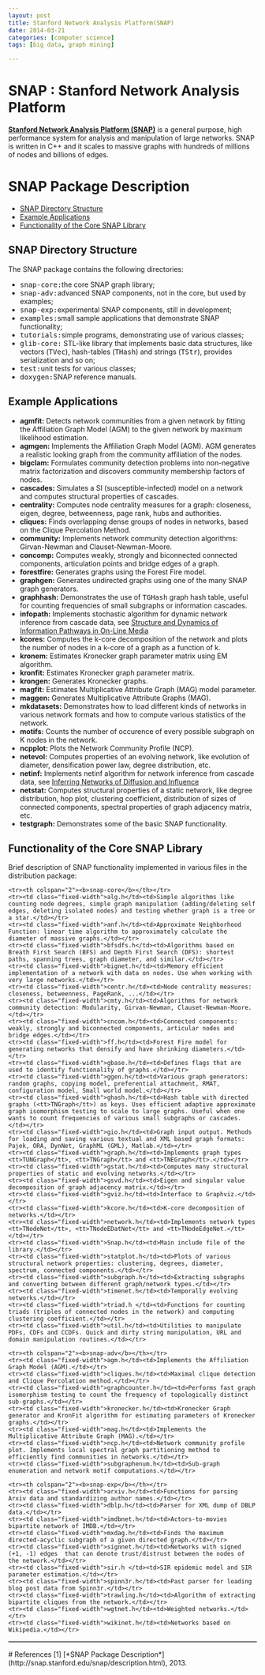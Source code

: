 ```yaml
---
layout: post
title: Stanford Network Analysis Platform(SNAP)
date: 2014-03-21
categories: [computer science]
tags: [big data, graph mining]

---
```


# SNAP : Stanford Network Analysis Platform


[**Stanford Network Analysis Platform (SNAP)**](http://snap.stanford.edu) is a general purpose, high
performance system for analysis and manipulation of large networks.
SNAP is written in C++ and it scales to massive graphs with hundreds
of millions of nodes and billions of edges.



<div id="right-column">

<h1>SNAP Package Description</h1>

<ul>
  <li><a href="#dirs">SNAP Directory Structure</a></li>
  <li><a href="#samples">Example Applications</a></li>
  <li><a href="#files">Functionality of the Core SNAP Library</a></li>
</ul>
<a name="dirs"></a><h2>SNAP Directory Structure</h2>

<p>The SNAP package contains the following directories:</p>
<ul>
  <li><tt>snap-core:</tt>the core SNAP graph library;</li>
  <li><tt>snap-adv:</tt>advanced SNAP components, not in the core, but used by examples;</li>
  <li><tt>snap-exp:</tt>experimental SNAP components, still in development;</li>
  <li><tt>examples:</tt>small sample applications that demonstrate SNAP functionality;</li>
  <li><tt>tutorials:</tt>simple programs, demonstrating use of various classes;</li>
  <li><tt>glib-core:</tt> STL-like library that implements basic data structures, like vectors (<tt>TVec</tt>), hash-tables (<tt>THash</tt>) and strings (<tt>TStr</tt>), provides serialization and so on;</li>
  <li><tt>test:</tt>unit tests for various classes;</li>
  <li><tt>doxygen:</tt>SNAP reference manuals.</li>
</ul>

<a name="samples"></a><h2>Example Applications</h2>
<ul>
  <li><b>agmfit:</b> Detects network communities from a given network by fitting the Affiliation Graph Model (AGM) to the given network by maximum likelihood estimation.</li>
  <li><b>agmgen:</b> Implements the Affiliation Graph Model (AGM). AGM generates a realistic looking graph from the community affiliation of the nodes.</li>
  <li><b>bigclam:</b> Formulates community detection problems into non-negative matrix factorization and discovers community membership factors of nodes.</li>
  <li><b>cascades:</b> Simulates a SI (susceptible-infected) model on a network and computes structural properties of cascades.</li>
  <li><b>centrality:</b> Computes node centrality measures for a graph: closeness, eigen, degree, betweenness, page rank, hubs and authorities.</li>
  <li><b>cliques:</b> Finds overlapping dense groups of nodes in networks, based on the Clique Percolation Method.</li>
  <li><b>community:</b> Implements network community detection algorithms: Girvan-Newman and Clauset-Newman-Moore.</li>
  <li><b>concomp:</b> Computes weakly, strongly and biconnected connected components, articulation points and bridge edges of a graph.</li>
  <li><b>forestfire:</b> Generates graphs using the Forest Fire model.</li>
  <li><b>graphgen:</b> Generates undirected graphs using one of the many SNAP graph generators.</li>
  <li><b>graphhash:</b> Demonstrates the use of <tt>TGHash</tt> graph hash table, useful for counting frequencies of small subgraphs or information cascades.</li>
  <li><b>infopath:</b> Implements stochastic algorithm for dynamic network inference from cascade data, see <a href="http://snap.stanford.edu/infopath">Structure and Dynamics of Information Pathways in On-Line Media</a></li>
  <li><b>kcores:</b> Computes the k-core decomposition of the network and plots the number of nodes in a k-core of a graph as a function of k.</li>
  <li><b>kronem:</b> Estimates Kronecker graph parameter matrix using EM algorithm.</li>
  <li><b>kronfit:</b> Estimates Kronecker graph parameter matrix.</li>
  <li><b>krongen:</b> Generates Kronecker graphs.</li>
  <li><b>magfit:</b> Estimates Multiplicative Attribute Graph (MAG) model parameter.</li>
  <li><b>maggen:</b> Generates Multiplicative Attribute Graphs (MAG).</li>
  <li><b>mkdatasets:</b> Demonstrates how to load different kinds of networks in various network formats and how to compute various statistics of the network.</li>
  <li><b>motifs:</b> Counts the number of occurence of every possible subgraph on K nodes in the network.</li>
  <li><b>ncpplot:</b> Plots the Network Community Profile (NCP).</li>
  <li><b>netevol:</b> Computes properties of an evolving network, like evolution of diameter, densification power law, degree distribution, etc.</li>
  <li><b>netinf:</b> Implements netinf algorithm for network inference from cascade data, see <a href="http://snap.stanford.edu/netinf">Inferring Networks of Diffusion and Influence</a></li>
  <li><b>netstat:</b> Computes structural properties of a static network, like degree distribution, hop plot, clustering coefficient, distribution of sizes of connected components, spectral properties of graph adjacency matrix, etc.</li>
  <li><b>testgraph:</b> Demonstrates some of the basic SNAP functionality.</li>
</ul>

<a name="files"></a><h2>Functionality of the Core SNAP Library</h2>

<p>Brief description of SNAP functionality implemented in various files in the distribution package:</p>

  <table id="datatab" summary="Table of datasets" border=1>

    <tr><th colspan="2"><b>snap-core</b></th></tr>
    <tr><td class="fixed-width">alg.h</td><td>Simple algorithms like counting node degrees, simple graph manipulation (adding/deleting self edges, deleting isolated nodes) and testing whether graph is a tree or a star.</td></tr>
    <tr><td class="fixed-width">anf.h</td><td>Approximate Neighborhood Function: linear time algorithm to approximately calculate the diameter of massive graphs.</td></tr>
    <tr><td class="fixed-width">bfsdfs.h</td><td>Algorithms based on Breath First Search (BFS) and Depth First Search (DFS): shortest paths, spanning trees, graph diameter, and similar.</td></tr>
    <tr><td class="fixed-width">bignet.h</td><td>Memory efficient implementation of a network with data on nodes. Use when working with very large networks.</td></tr>
    <tr><td class="fixed-width">centr.h</td><td>Node centrality measures: closeness, betweenness, PageRank, ...</td></tr>
    <tr><td class="fixed-width">cmty.h</td><td>Algorithms for network community detection: Modularity, Girvan-Newman, Clauset-Newman-Moore.</td></tr>
    <tr><td class="fixed-width">cncom.h</td><td>Connected components: weakly, strongly and biconnected components, articular nodes and bridge edges.</td></tr>
    <tr><td class="fixed-width">ff.h</td><td>Forest Fire model for generating networks that densify and have shrinking diameters.</td></tr>
    <tr><td class="fixed-width">gbase.h</td><td>Defines flags that are used to identify functionality of graphs.</td></tr>
    <tr><td class="fixed-width">ggen.h</td><td>Various graph generators: random graphs, copying model, preferential attachment, RMAT, configuration model, Small world model.</td></tr>
    <tr><td class="fixed-width">ghash.h</td><td>Hash table with directed graphs (<tt>TNGraph</tt>) as keys. Uses efficient adaptive approximate graph isomorphism testing to scale to large graphs. Useful when one wants to count frequencies of various small subgraphs or cascades.</td></tr>
    <tr><td class="fixed-width">gio.h</td><td>Graph input output. Methods for loading and saving various textual and XML based graph formats: Pajek, ORA, DynNet, GraphML (GML), Matlab.</td></tr>
    <tr><td class="fixed-width">graph.h</td><td>Implements graph types <tt>TUNGraph</tt>, <tt>TNGraph</tt> and <tt>TNEGraph</tt>.</td></tr>
    <tr><td class="fixed-width">gstat.h</td><td>Computes many structural properties of static and evolving networks.</td></tr>
    <tr><td class="fixed-width">gsvd.h</td><td>Eigen and singular value decomposition of graph adjacency matrix.</td></tr>
    <tr><td class="fixed-width">gviz.h</td><td>Interface to Graphviz.</td></tr>
    <tr><td class="fixed-width">kcore.h</td><td>K-core decomposition of networks.</td></tr>
    <tr><td class="fixed-width">network.h</td><td>Implements network types <tt>TNodeNet</tt>, <tt>TNodeEDatNet</tt> and <tt>TNodeEdgeNet.</tt></td></tr>
    <tr><td class="fixed-width">Snap.h</td><td>Main include file of the library.</td></tr>
    <tr><td class="fixed-width">statplot.h</td><td>Plots of various structural network properties: clustering, degrees, diameter, spectrum, connected components.</td></tr>
    <tr><td class="fixed-width">subgraph.h</td><td>Extracting subgraphs and converting between different graph/network types.</td></tr>
    <tr><td class="fixed-width">timenet.h</td><td>Temporally evolving networks.</td></tr>
    <tr><td class="fixed-width">triad.h </td><td>Functions for counting triads (triples of connected nodes in the network) and computing clustering coefficient.</td></tr>
    <tr><td class="fixed-width">util.h</td><td>Utilities to manipulate PDFs, CDFs and CCDFs. Quick and dirty string manipulation, URL and domain manipulation routines.</td></tr>

    <tr><th colspan="2"><b>snap-adv</b></th></tr>
    <tr><td class="fixed-width">agm.h</td><td>Implements the Affiliation Graph Model (AGM).</td></tr>
    <tr><td class="fixed-width">cliques.h</td><td>Maximal clique detection and Clique Percolation method.</td></tr>
    <tr><td class="fixed-width">graphcounter.h</td><td>Performs fast graph isomorphism testing to count the frequency of topologically distinct sub-graphs.</td></tr>
    <tr><td class="fixed-width">kronecker.h</td><td>Kronecker Graph generator and KronFit algorithm for estimating parameters of Kronecker graphs.</td></tr>
    <tr><td class="fixed-width">mag.h</td><td>Implements the Multiplicative Attribute Graph (MAG).</td></tr>
    <tr><td class="fixed-width">ncp.h</td><td>Network community profile plot. Implements local spectral graph partitioning method to efficiently find communities in networks.</td></tr>
    <tr><td class="fixed-width">subgraphenum.h</td><td>Sub-graph enumeration and network motif computations.</td></tr>

    <tr><th colspan="2"><b>snap-exp</b></th></tr>
    <tr><td class="fixed-width">arxiv.h</td><td>Functions for parsing Arxiv data and standardizing author names.</td></tr>
    <tr><td class="fixed-width">dblp.h</td><td>Parser for XML dump of DBLP data.</td></tr>
    <tr><td class="fixed-width">imdbnet.h</td><td>Actors-to-movies bipartite network of IMDB.</td></tr>
    <tr><td class="fixed-width">mxdag.h</td><td>Finds the maximum directed-acyclic subgraph of a given directed graph.</td></tr>
    <tr><td class="fixed-width">signnet.h</td><td>Networks with signed (+1, -1) edges  that can denote trust/distrust between the nodes of the network.</td></tr>
    <tr><td class="fixed-width">sir.h </td><td>SIR epidemic model and SIR parameter estimation.</td></tr>
    <tr><td class="fixed-width">spinn3r.h</td><td>Past parser for loading blog post data from Spinn3r.</td></tr>
    <tr><td class="fixed-width">trawling.h</td><td>Algorithm of extracting bipartite cliques from the network.</td></tr>
    <tr><td class="fixed-width">wgtnet.h</td><td>Weighted networks.</td></tr>
    <tr><td class="fixed-width">wikinet.h</td><td>Networks based on Wikipedia.</td></tr>
  </table>

</div>
# References
[1] [*SNAP Package Description*](http://snap.stanford.edu/snap/description.html), 2013.